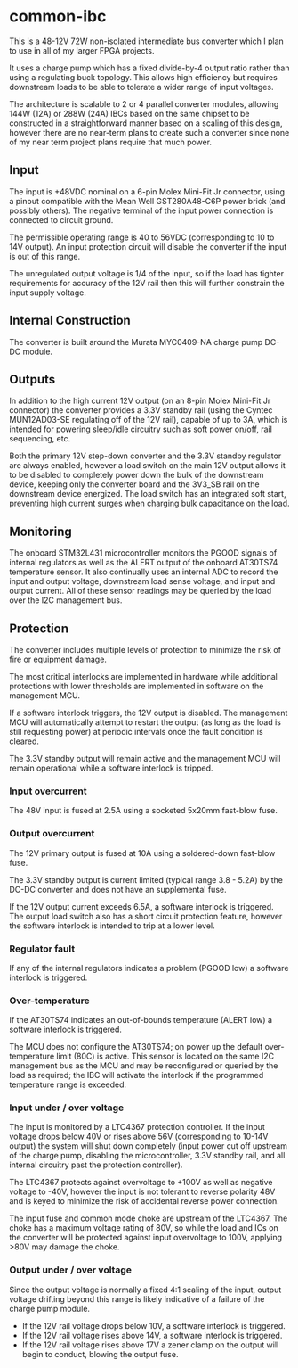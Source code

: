 # common-ibc

This is a 48-12V 72W non-isolated intermediate bus converter which I plan to use in all of my larger FPGA projects.

It uses a charge pump which has a fixed divide-by-4 output ratio rather than using a regulating buck topology. This
allows high efficiency but requires downstream loads to be able to tolerate a wider range of input voltages.

The architecture is scalable to 2 or 4 parallel converter modules, allowing 144W (12A) or 288W (24A) IBCs based on the
same chipset to be constructed in a straightforward manner based on a scaling of this design, however there are no
near-term plans to create such a converter since none of my near term project plans require that much power.

## Input

The input is +48VDC nominal on a 6-pin Molex Mini-Fit Jr connector, using a pinout compatible with the Mean Well
GST280A48-C6P power brick (and possibly others). The negative terminal of the input power connection is connected to
circuit ground.

The permissible operating range is 40 to 56VDC (corresponding to 10 to 14V output). An input protection circuit will
disable the converter if the input is out of this range.

The unregulated output voltage is 1/4 of the input, so if the load has tighter requirements for accuracy of the 12V
rail then this will further constrain the input supply voltage.

## Internal Construction

The converter is built around the Murata MYC0409-NA charge pump DC-DC module.

## Outputs

In addition to the high current 12V output (on an 8-pin Molex Mini-Fit Jr connector) the converter provides a 3.3V
standby rail (using the Cyntec MUN12AD03-SE regulating off of the 12V rail), capable of up to 3A, which is intended for
powering sleep/idle circuitry such as soft power on/off, rail sequencing, etc.

Both the primary 12V step-down converter and the 3.3V standby regulator are always enabled, however a load switch on
the main 12V output allows it to be disabled to completely power down the bulk of the downstream device, keeping only
the converter board and the 3V3_SB rail on the downstream device energized. The load switch has an integrated soft
start, preventing high current surges when charging bulk capacitance on the load.

## Monitoring

The onboard STM32L431 microcontroller monitors the PGOOD signals of internal regulators as well as the ALERT output
of the onboard AT30TS74 temperature sensor. It also continually uses an internal ADC to record the input and output
voltage, downstream load sense voltage, and input and output current. All of these sensor readings may be queried by
the load over the I2C management bus.

## Protection

The converter includes multiple levels of protection to minimize the risk of fire or equipment damage.

The most critical interlocks are implemented in hardware while additional protections with lower thresholds are
implemented in software on the management MCU.

If a software interlock triggers, the 12V output is disabled. The management MCU will automatically attempt to restart
the output (as long as the load is still requesting power) at periodic intervals once the fault condition is cleared.

The 3.3V standby output will remain active and the management MCU will remain operational while a software interlock is
tripped.

### Input overcurrent

The 48V input is fused at 2.5A using a socketed 5x20mm fast-blow fuse.

### Output overcurrent

The 12V primary output is fused at 10A using a soldered-down fast-blow fuse.

The 3.3V standby output is current limited (typical range 3.8 - 5.2A) by the DC-DC converter and does not have an
supplemental fuse.

If the 12V output current exceeds 6.5A, a software interlock is triggered. The output load switch also has a
short circuit protection feature, however the software interlock is intended to trip at a lower level.

### Regulator fault

If any of the internal regulators indicates a problem (PGOOD low) a software interlock is triggered.

### Over-temperature

If the AT30TS74 indicates an out-of-bounds temperature (ALERT low) a software interlock is triggered.

The MCU does not configure the AT30TS74; on power up the default over-temperature limit (80C) is active. This sensor is
located on the same I2C management bus as the MCU and may be reconfigured or queried by the load as required; the
IBC will activate the interlock if the programmed temperature range is exceeded.

### Input under / over voltage

The input is monitored by a LTC4367 protection controller. If the input voltage drops below 40V or rises above 56V
(corresponding to 10-14V output) the system will shut down completely (input power cut off upstream of the charge pump,
disabling the microcontroller, 3.3V standby rail, and all internal circuitry past the protection controller).

The LTC4367 protects against overvoltage to +100V as well as negative voltage to -40V, however the input is not
tolerant to reverse polarity 48V and is keyed to minimize the risk of accidental reverse power connection.

The input fuse and common mode choke are upstream of the LTC4367. The choke has a maximum voltage rating of 80V, so
while the load and ICs on the converter will be protected against input overvoltage to 100V, applying >80V may damage
the choke.

### Output under / over voltage

Since the output voltage is normally a fixed 4:1 scaling of the input, output voltage drifting beyond this range is
likely indicative of a failure of the charge pump module.

* If the 12V rail voltage drops below 10V, a software interlock is triggered.
* If the 12V rail voltage rises above 14V, a software interlock is triggered.
* If the 12V rail voltage rises above 17V a zener clamp on the output will begin to conduct, blowing the output fuse.
